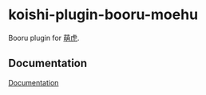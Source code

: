 # koishi-plugin-booru-moehu

Booru plugin for [萌虎](https://img.moehu.org/).

## Documentation

[Documentation](https://booru.koishi.chat/plugins/moehu.html)
